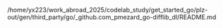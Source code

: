 /home/yx223/work_abroad_2025/codelab_study/get_started_go/plz-out/gen/third_party/go/_github.com_pmezard_go-difflib_dl/README.md